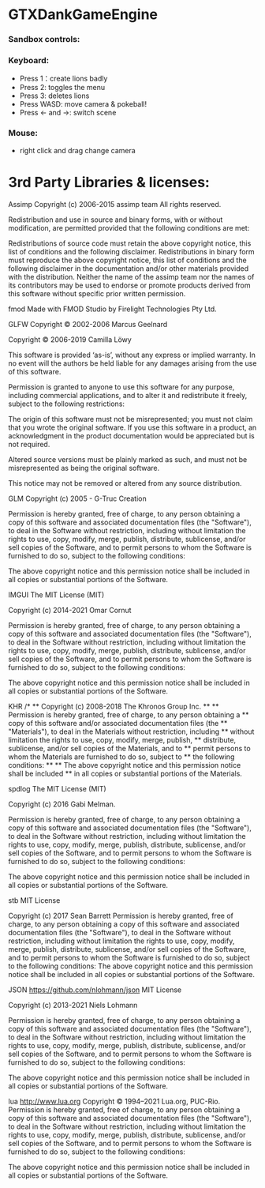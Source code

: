 # **GTXDankGameEngine** #
### **Sandbox controls:** ###

### **Keyboard:** ###
* Press 1：create lions badly
* Press 2: toggles the menu
* Press 3: deletes lions
* Press WASD: move camera & pokeball!
* Press <- and ->: switch scene

### **Mouse:** ###
* right click and drag change camera


# 3rd Party Libraries & licenses:
Assimp
Copyright (c) 2006-2015 assimp team
All rights reserved.

Redistribution and use in source and binary forms, with or without modification, are permitted provided that the following conditions are met:

Redistributions of source code must retain the above copyright notice, this list of conditions and the following disclaimer.
Redistributions in binary form must reproduce the above copyright notice, this list of conditions and the following disclaimer in the documentation and/or other materials provided with the distribution.
Neither the name of the assimp team nor the names of its contributors may be used to endorse or promote products derived from this software without specific prior written permission.

fmod
Made with FMOD Studio by Firelight Technologies Pty Ltd.

GLFW
Copyright © 2002-2006 Marcus Geelnard

Copyright © 2006-2019 Camilla Löwy

This software is provided ‘as-is’, without any express or implied warranty. In no event will the authors be held liable for any damages arising from the use of this software.

Permission is granted to anyone to use this software for any purpose, including commercial applications, and to alter it and redistribute it freely, subject to the following restrictions:

The origin of this software must not be misrepresented; you must not claim that you wrote the original software. If you use this software in a product, an acknowledgment in the product documentation would be appreciated but is not required.

Altered source versions must be plainly marked as such, and must not be misrepresented as being the original software.

This notice may not be removed or altered from any source distribution.

GLM
Copyright (c) 2005 - G-Truc Creation

Permission is hereby granted, free of charge, to any person obtaining a copy of this software and associated documentation files (the "Software"), to deal in the Software without restriction, including without limitation the rights to use, copy, modify, merge, publish, distribute, sublicense, and/or sell copies of the Software, and to permit persons to whom the Software is furnished to do so, subject to the following conditions:

The above copyright notice and this permission notice shall be included in all copies or substantial portions of the Software.

IMGUI
The MIT License (MIT)

Copyright (c) 2014-2021 Omar Cornut

Permission is hereby granted, free of charge, to any person obtaining a copy
of this software and associated documentation files (the "Software"), to deal
in the Software without restriction, including without limitation the rights
to use, copy, modify, merge, publish, distribute, sublicense, and/or sell
copies of the Software, and to permit persons to whom the Software is
furnished to do so, subject to the following conditions:

The above copyright notice and this permission notice shall be included in all
copies or substantial portions of the Software.

KHR
/*
** Copyright (c) 2008-2018 The Khronos Group Inc.
**
** Permission is hereby granted, free of charge, to any person obtaining a
** copy of this software and/or associated documentation files (the
** "Materials"), to deal in the Materials without restriction, including
** without limitation the rights to use, copy, modify, merge, publish,
** distribute, sublicense, and/or sell copies of the Materials, and to
** permit persons to whom the Materials are furnished to do so, subject to
** the following conditions:
**
** The above copyright notice and this permission notice shall be included
** in all copies or substantial portions of the Materials.

spdlog
The MIT License (MIT)

Copyright (c) 2016 Gabi Melman.                                       

Permission is hereby granted, free of charge, to any person obtaining a copy
of this software and associated documentation files (the "Software"), to deal
in the Software without restriction, including without limitation the rights
to use, copy, modify, merge, publish, distribute, sublicense, and/or sell
copies of the Software, and to permit persons to whom the Software is
furnished to do so, subject to the following conditions:

The above copyright notice and this permission notice shall be included in
all copies or substantial portions of the Software.


stb
MIT License

Copyright (c) 2017 Sean Barrett
Permission is hereby granted, free of charge, to any person obtaining a copy of
this software and associated documentation files (the "Software"), to deal in
the Software without restriction, including without limitation the rights to
use, copy, modify, merge, publish, distribute, sublicense, and/or sell copies
of the Software, and to permit persons to whom the Software is furnished to do
so, subject to the following conditions:
The above copyright notice and this permission notice shall be included in all
copies or substantial portions of the Software.

JSON https://github.com/nlohmann/json
MIT License 

Copyright (c) 2013-2021 Niels Lohmann

Permission is hereby granted, free of charge, to any person obtaining a copy
of this software and associated documentation files (the "Software"), to deal
in the Software without restriction, including without limitation the rights
to use, copy, modify, merge, publish, distribute, sublicense, and/or sell
copies of the Software, and to permit persons to whom the Software is
furnished to do so, subject to the following conditions:

The above copyright notice and this permission notice shall be included in all
copies or substantial portions of the Software.


lua http://www.lua.org
Copyright © 1994–2021 Lua.org, PUC-Rio.
Permission is hereby granted, free of charge, to any person obtaining a copy of this software and associated documentation files (the "Software"), to deal in the Software without restriction, including without limitation the rights to use, copy, modify, merge, publish, distribute, sublicense, and/or sell copies of the Software, and to permit persons to whom the Software is furnished to do so, subject to the following conditions:

The above copyright notice and this permission notice shall be included in all copies or substantial portions of the Software.


